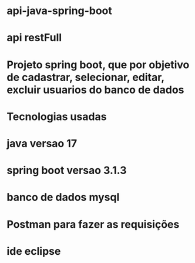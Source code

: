 # api-java-spring-boot
# api restFull
# Projeto spring boot, que por objetivo de cadastrar, selecionar, editar, excluir usuarios do banco de dados


# Tecnologias usadas 
# java versao 17
# spring boot versao 3.1.3
# banco de dados mysql
# Postman para fazer as requisições
# ide eclipse
